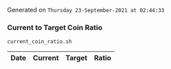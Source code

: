 Generated on `Thursday 23-September-2021 at 02:44:33`

### Current to Target Coin Ratio
`current_coin_ratio.sh`

Date|Current|Target|Ratio
---|---|---|---
